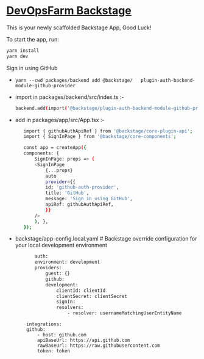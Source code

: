 # [DevOpsFarm Backstage]([https://backstage.io](https://www.devopsfarm.in/))

This is your newly scaffolded Backstage App, Good Luck!

To start the app, run:

```sh
yarn install
yarn dev
```

Sign in using GitHub

   -     yarn --cwd packages/backend add @backstage/   plugin-auth-backend-module-github-provider


  -  import in packages/backend/src/index.ts :-

        ```sh
        backend.add(import('@backstage/plugin-auth-backend-module-github-provider'));
        ```

  -  add in packages/app/src/App.tsx :-
    
     ```sh
        import { githubAuthApiRef } from '@backstage/core-plugin-api';
        import { SignInPage } from '@backstage/core-components';

        const app = createApp({
        components: {
            SignInPage: props => (
            <SignInPage
                {...props}
                auto
                provider={{
                id: 'github-auth-provider',
                title: 'GitHub',
                message: 'Sign in using GitHub',
                apiRef: githubAuthApiRef,
                }}
            />
            ), },    
        });
     ```
       
  - backstage/app-config.local.yaml
        # Backstage override configuration for your local development environment

     ```sh
            auth:
            environment: development
            providers:
                guest: {}
                github:
                development:
                    clientId: clientId
                    clientSecret: clientSecret
                    signIn:
                    resolvers:
                        - resolver: usernameMatchingUserEntityName
     ```
    
            integrations:
            github:
                - host: github.com
                apiBaseUrl: https://api.github.com
                rawBaseUrl: https://raw.githubusercontent.com
                token: token

